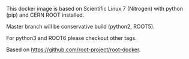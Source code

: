 This docker image is based on Scientific Linux 7 (Nitrogen) with python (pip) and CERN ROOT installed.

Master branch will be conservative build (python2, ROOT5).

For python3 and ROOT6 please checkout other tags.

Based on https://github.com/root-project/root-docker.